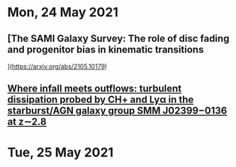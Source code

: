 # Mon, 24 May 2021

## [The SAMI Galaxy Survey: The role of disc fading and progenitor bias in kinematic transitions
](https://arxiv.org/abs/2105.10179)  

## [Where infall meets outflows: turbulent dissipation probed by CH+ and Lyα in the starburst/AGN galaxy group SMM J02399−0136 at z∼2.8](https://arxiv.org/abs/2105.10202)


# Tue, 25 May 2021
